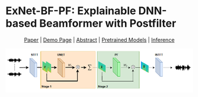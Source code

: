 # ExNet-BF-PF: Explainable DNN-based Beamformer with Postfilter

<div align="center">

[Paper]() |
[Demo Page](https://exnet-bf-pf.github.io/) |
[Abstract](#Abstract) |
[Pretrained Models](#pretrained-models) |
[Inference](#inference) 

</div>

![](ExNet_BF_PF_Net.PNG)
